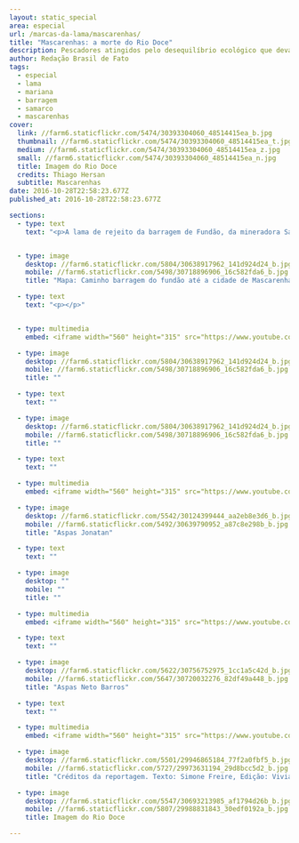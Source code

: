 ```yaml
---
layout: static_special
area: especial
url: /marcas-da-lama/mascarenhas/
title: "Mascarenhas: a morte do Rio Doce"
description: Pescadores atingidos pelo desequilíbrio ecológico que devastou o rio e seus afluentes continuam sem a sua principal fonte de renda
author: Redação Brasil de Fato
tags:
  - especial
  - lama
  - mariana
  - barragem
  - samarco
  - mascarenhas
cover:
  link: //farm6.staticflickr.com/5474/30393304060_48514415ea_b.jpg
  thumbnail: //farm6.staticflickr.com/5474/30393304060_48514415ea_t.jpg
  medium: //farm6.staticflickr.com/5474/30393304060_48514415ea_z.jpg
  small: //farm6.staticflickr.com/5474/30393304060_48514415ea_n.jpg
  title: Imagem do Rio Doce
  credits: Thiago Hersan
  subtitle: Mascarenhas
date: 2016-10-28T22:58:23.677Z
published_at: 2016-10-28T22:58:23.677Z

sections:
  - type: text
    text: "<p>A lama de rejeito da barragem de Fundão, da mineradora Samarco (pertencente à Vale S.A. e BHP Billiton), chegou no estado do Espírito Santo no dia 16 de novembro. A comunidade de Mascarenhas, no município de Baixo Guandu, foi uma das primeiras atingidas no estado capixaba.</p><p>Com a principal fonte de renda sendo a atividade pesqueira, a tragédia socioambiental mudou radicalmente a região. Hoje, o que se vê são redes de pesca amontoadas, trabalhadores e trabalhadoras em busca de alternativas para sobrevivência, além da constatação, repetida em diversos relatos, de que: \"o Rio Doce morreu\". </p>"


  - type: image
    desktop: //farm6.staticflickr.com/5804/30638917962_141d924d24_b.jpg
    mobile: //farm6.staticflickr.com/5498/30718896906_16c582fda6_b.jpg
    title: "Mapa: Caminho barragem do fundão até a cidade de Mascarenhas"

  - type: text
    text: "<p></p>"


  - type: multimedia
    embed: <iframe width="560" height="315" src="https://www.youtube.com/embed/W7tWVzFeQ5M" frameborder="0" allowfullscreen></iframe>

  - type: image
    desktop: //farm6.staticflickr.com/5804/30638917962_141d924d24_b.jpg
    mobile: //farm6.staticflickr.com/5498/30718896906_16c582fda6_b.jpg
    title: ""

  - type: text
    text: ""

  - type: image
    desktop: //farm6.staticflickr.com/5804/30638917962_141d924d24_b.jpg
    mobile: //farm6.staticflickr.com/5498/30718896906_16c582fda6_b.jpg
    title: ""

  - type: text
    text: ""

  - type: multimedia
    embed: <iframe width="560" height="315" src="https://www.youtube.com/embed/7rlv5I7_VwY" frameborder="0" allowfullscreen></iframe>

  - type: image
    desktop: //farm6.staticflickr.com/5542/30124399444_aa2eb8e3d6_b.jpg
    mobile: //farm6.staticflickr.com/5492/30639790952_a87c8e298b_b.jpg
    title: "Aspas Jonatan"

  - type: text
    text: ""

  - type: image
    desktop: ""
    mobile: ""
    title: ""

  - type: multimedia
    embed: <iframe width="560" height="315" src="https://www.youtube.com/embed/T_6qI9VItKM" frameborder="0" allowfullscreen></iframe>

  - type: text
    text: ""

  - type: image
    desktop: //farm6.staticflickr.com/5622/30756752975_1cc1a5c42d_b.jpg
    mobile: //farm6.staticflickr.com/5647/30720032276_82df49a448_b.jpg
    title: "Aspas Neto Barros"

  - type: text
    text: ""  

  - type: multimedia
    embed: <iframe width="560" height="315" src="https://www.youtube.com/embed/E1NpEKxfXOg" frameborder="0" allowfullscreen></iframe>   

  - type: image
    desktop: //farm6.staticflickr.com/5501/29946865184_77f2a0fbf5_b.jpg
    mobile: //farm6.staticflickr.com/5727/29973631194_29d8bcc5d2_b.jpg
    title: "Créditos da reportagem. Texto: Simone Freire, Edição: Viviana Fernandes, Vídeo e Foto: José Eduardo Bernardes e Guilherme Weimann, Arte: Wilcker Morais"

  - type: image
    desktop: //farm6.staticflickr.com/5547/30693213985_af1794d26b_b.jpg
    mobile: //farm6.staticflickr.com/5807/29988831843_30edf0192a_b.jpg
    title: Imagem do Rio Doce

---
```

